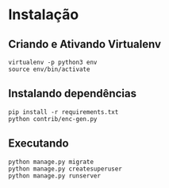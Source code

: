 # Instalação

## Criando e Ativando Virtualenv
```
virtualenv -p python3 env
source env/bin/activate
```

## Instalando dependências
```
pip install -r requirements.txt
python contrib/enc-gen.py
```

## Executando
```
python manage.py migrate
python manage.py createsuperuser
python manage.py runserver
```